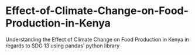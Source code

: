# Effect-of-Climate-Change-on-Food-Production-in-Kenya
Understanding the Effect of Climate Change on Food Production in  Kenya in regards to SDG 13 using pandas' python library
